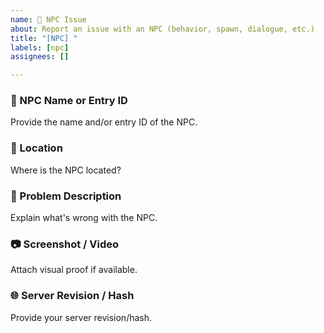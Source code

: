 ```yaml
---
name: 🧍 NPC Issue
about: Report an issue with an NPC (behavior, spawn, dialogue, etc.)
title: "[NPC] "
labels: [npc]
assignees: []

---
```


### 🧍 NPC Name or Entry ID
Provide the name and/or entry ID of the NPC.

### 📍 Location
Where is the NPC located?

### 🔁 Problem Description
Explain what's wrong with the NPC.

### 📷 Screenshot / Video
Attach visual proof if available.

### 🌐 Server Revision / Hash
Provide your server revision/hash.
